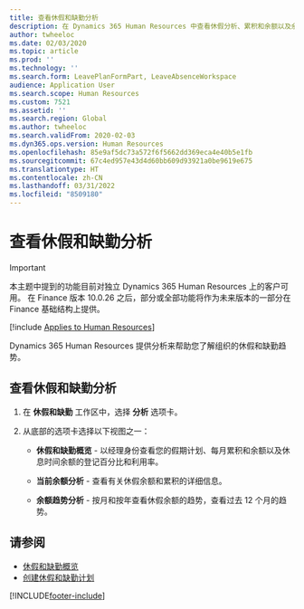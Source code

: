 ```yaml
---
title: 查看休假和缺勤分析
description: 在 Dynamics 365 Human Resources 中查看休假分析、累积和余额以及余额趋势。
author: twheeloc
ms.date: 02/03/2020
ms.topic: article
ms.prod: ''
ms.technology: ''
ms.search.form: LeavePlanFormPart, LeaveAbsenceWorkspace
audience: Application User
ms.search.scope: Human Resources
ms.custom: 7521
ms.assetid: ''
ms.search.region: Global
ms.author: twheeloc
ms.search.validFrom: 2020-02-03
ms.dyn365.ops.version: Human Resources
ms.openlocfilehash: 85e9af5dc73a572f6f5662dd369eca4e40b5e1fb
ms.sourcegitcommit: 67c4ed957e43d4d60bb609d93921a0be9619e675
ms.translationtype: HT
ms.contentlocale: zh-CN
ms.lasthandoff: 03/31/2022
ms.locfileid: "8509180"
---
```

# <a name="view-analytics-for-leave-and-absence"></a>查看休假和缺勤分析

>[!Important]
>本主题中提到的功能目前对独立 Dynamics 365 Human Resources 上的客户可用。 在 Finance 版本 10.0.26 之后，部分或全部功能将作为未来版本的一部分在 Finance 基础结构上提供。

[!include [Applies to Human Resources](../includes/applies-to-hr.md)]

Dynamics 365 Human Resources 提供分析来帮助您了解组织的休假和缺勤趋势。

## <a name="view-leave-and-absence-analytics"></a>查看休假和缺勤分析

1. 在 **休假和缺勤** 工作区中，选择 **分析** 选项卡。

2. 从底部的选项卡选择以下视图之一：

   - **休假和缺勤概览** - 以经理身份查看您的假期计划、每月累积和余额以及休息时间余额的登记百分比和利用率。

   - **当前余额分析** - 查看有关休假余额和累积的详细信息。

   - **余额趋势分析** - 按月和按年查看休假余额的趋势，查看过去 12 个月的趋势。

## <a name="see-also"></a>请参阅

- [休假和缺勤概览](hr-leave-and-absence-overview.md)
- [创建休假和缺勤计划](hr-leave-and-absence-plans.md)

[!INCLUDE[footer-include](../includes/footer-banner.md)]
